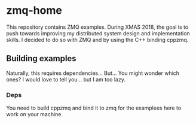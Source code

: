 # zmq-home
This repository contains ZMQ examples. During XMAS 2018, the goal is to push towards improving my distributed system design and implementation skills. I decided to do so with ZMQ and by using the C++ binding cppzmq.

## Building examples
Naturally, this requires dependencies... But... You might wonder which ones? I would love to tell you... but I am too lazy.

### Deps
You need to build cppzmq and bind it to zmq for the examplees here to work on your machine.
